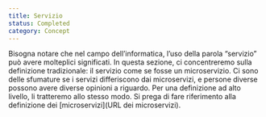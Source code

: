 ```yaml
---
title: Servizio
status: Completed
category: Concept
---
```



Bisogna notare che nel campo dell’informatica, l’uso della parola “servizio” può avere molteplici significati. In questa sezione, ci concentreremo sulla definizione tradizionale: il servizio come se fosse un microservizio. Ci sono delle sfumature se i servizi differiscono dai microservizi, e persone diverse possono avere diverse opinioni a riguardo. Per una definizione ad alto livello, li tratteremo allo stesso modo. Si prega di fare riferimento alla definizione dei [microservizi](URL dei microservizi).
